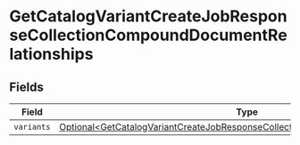 # GetCatalogVariantCreateJobResponseCollectionCompoundDocumentRelationships


## Fields

| Field                                                                                                                                                                              | Type                                                                                                                                                                               | Required                                                                                                                                                                           | Description                                                                                                                                                                        |
| ---------------------------------------------------------------------------------------------------------------------------------------------------------------------------------- | ---------------------------------------------------------------------------------------------------------------------------------------------------------------------------------- | ---------------------------------------------------------------------------------------------------------------------------------------------------------------------------------- | ---------------------------------------------------------------------------------------------------------------------------------------------------------------------------------- |
| `variants`                                                                                                                                                                         | [Optional\<GetCatalogVariantCreateJobResponseCollectionCompoundDocumentVariants>](../../models/components/GetCatalogVariantCreateJobResponseCollectionCompoundDocumentVariants.md) | :heavy_minus_sign:                                                                                                                                                                 | N/A                                                                                                                                                                                |